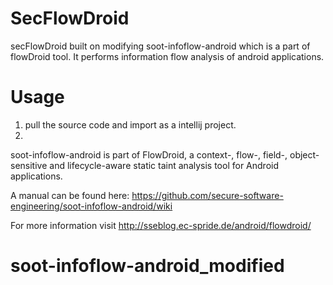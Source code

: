 # SecFlowDroid
secFlowDroid built on modifying soot-infoflow-android which is a part of flowDroid tool. It performs information flow analysis of android applications.



# Usage
1. pull the source code and import as a intellij project.
2. 
 
soot-infoflow-android is part of FlowDroid, a context-, flow-, field-, object-sensitive and lifecycle-aware static taint analysis tool for Android applications.

A manual can be found here: https://github.com/secure-software-engineering/soot-infoflow-android/wiki

For more information visit http://sseblog.ec-spride.de/android/flowdroid/
# soot-infoflow-android_modified
